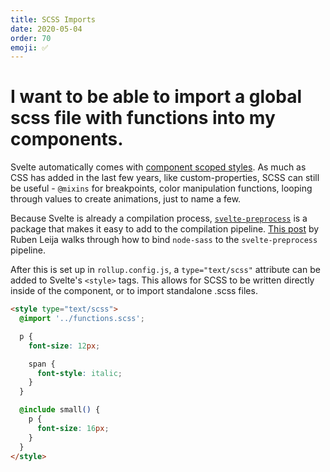 ```yaml
---
title: SCSS Imports
date: 2020-05-04
order: 70
emoji: ✅
---
```


# I want to be able to import a global scss file with functions into my components.

Svelte automatically comes with [component scoped styles](https://svelte.dev/docs#style). As much as CSS has added in the last few years, like custom-properties, SCSS can still be useful - `@mixins` for breakpoints, color manipulation functions, looping through values to create animations, just to name a few.

Because Svelte is already a compilation process, [`svelte-preprocess`](https://www.npmjs.com/package/svelte-preprocess) is a package that makes it easy to add to the compilation pipeline. [This post](https://linguinecode.com/post/add-sass-svelte-js) by Ruben Leija walks through how to bind `node-sass` to the `svelte-preprocess` pipeline. 

After this is set up in `rollup.config.js`, a `type="text/scss"` attribute can be added to Svelte's `<style>` tags. This allows for SCSS to be written directly inside of the component, or to import standalone .scss files.

``` html
<style type="text/scss">
  @import '../functions.scss';

  p {
    font-size: 12px;

    span {
      font-style: italic;
    }
  }

  @include small() {
    p {
      font-size: 16px;
    }
  }
</style>
```
